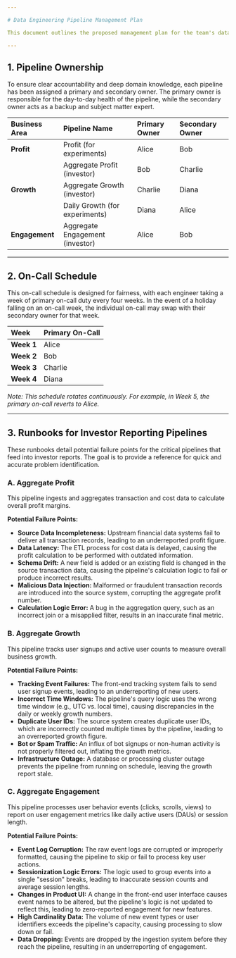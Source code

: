 ```yaml
---

# Data Engineering Pipeline Management Plan

This document outlines the proposed management plan for the team's data pipelines, covering ownership, on-call responsibilities, and key runbooks for investor-facing metrics.

---
```


## 1. Pipeline Ownership

To ensure clear accountability and deep domain knowledge, each pipeline has been assigned a primary and secondary owner. The primary owner is responsible for the day-to-day health of the pipeline, while the secondary owner acts as a backup and subject matter expert.

| Business Area | Pipeline Name | Primary Owner | Secondary Owner |
| :--- | :--- | :--- | :--- |
| **Profit** | Profit (for experiments) | Alice | Bob |
| | Aggregate Profit (investor) | Bob | Charlie |
| **Growth** | Aggregate Growth (investor) | Charlie | Diana |
| | Daily Growth (for experiments) | Diana | Alice |
| **Engagement** | Aggregate Engagement (investor) | Alice | Bob |

---

## 2. On-Call Schedule

This on-call schedule is designed for fairness, with each engineer taking a week of primary on-call duty every four weeks. In the event of a holiday falling on an on-call week, the individual on-call may swap with their secondary owner for that week.

| Week | Primary On-Call |
| :--- | :--- |
| **Week 1** | Alice |
| **Week 2** | Bob |
| **Week 3** | Charlie |
| **Week 4** | Diana |

*Note: This schedule rotates continuously. For example, in Week 5, the primary on-call reverts to Alice.*

---

## 3. Runbooks for Investor Reporting Pipelines

These runbooks detail potential failure points for the critical pipelines that feed into investor reports. The goal is to provide a reference for quick and accurate problem identification.

### A. Aggregate Profit

This pipeline ingests and aggregates transaction and cost data to calculate overall profit margins.

**Potential Failure Points:**
* **Source Data Incompleteness:** Upstream financial data systems fail to deliver all transaction records, leading to an underreported profit figure.
* **Data Latency:** The ETL process for cost data is delayed, causing the profit calculation to be performed with outdated information.
* **Schema Drift:** A new field is added or an existing field is changed in the source transaction data, causing the pipeline's calculation logic to fail or produce incorrect results.
* **Malicious Data Injection:** Malformed or fraudulent transaction records are introduced into the source system, corrupting the aggregate profit number.
* **Calculation Logic Error:** A bug in the aggregation query, such as an incorrect join or a misapplied filter, results in an inaccurate final metric.

### B. Aggregate Growth

This pipeline tracks user signups and active user counts to measure overall business growth.

**Potential Failure Points:**
* **Tracking Event Failures:** The front-end tracking system fails to send user signup events, leading to an underreporting of new users.
* **Incorrect Time Windows:** The pipeline's query logic uses the wrong time window (e.g., UTC vs. local time), causing discrepancies in the daily or weekly growth numbers.
* **Duplicate User IDs:** The source system creates duplicate user IDs, which are incorrectly counted multiple times by the pipeline, leading to an overreported growth figure.
* **Bot or Spam Traffic:** An influx of bot signups or non-human activity is not properly filtered out, inflating the growth metrics.
* **Infrastructure Outage:** A database or processing cluster outage prevents the pipeline from running on schedule, leaving the growth report stale.

### C. Aggregate Engagement

This pipeline processes user behavior events (clicks, scrolls, views) to report on user engagement metrics like daily active users (DAUs) or session length.

**Potential Failure Points:**
* **Event Log Corruption:** The raw event logs are corrupted or improperly formatted, causing the pipeline to skip or fail to process key user actions.
* **Sessionization Logic Errors:** The logic used to group events into a single "session" breaks, leading to inaccurate session counts and average session lengths.
* **Changes in Product UI:** A change in the front-end user interface causes event names to be altered, but the pipeline's logic is not updated to reflect this, leading to zero-reported engagement for new features.
* **High Cardinality Data:** The volume of new event types or user identifiers exceeds the pipeline's capacity, causing processing to slow down or fail.
* **Data Dropping:** Events are dropped by the ingestion system before they reach the pipeline, resulting in an underreporting of engagement.
